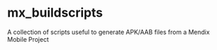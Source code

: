 # mx_buildscripts
A collection of scripts useful to generate APK/AAB files from a Mendix Mobile Project

